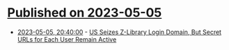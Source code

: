 # [Published on 2023-05-05](index.md)

* [2023-05-05, 20:40:00](https://yro.slashdot.org/story/23/05/05/1831222/us-seizes-z-library-login-domain-but-secret-urls-for-each-user-remain-active?utm_source=rss1.0mainlinkanon&utm_medium=feed) - [US Seizes Z-Library Login Domain, But Secret URLs for Each User Remain Active](https://yro.slashdot.org/story/23/05/05/1831222/us-seizes-z-library-login-domain-but-secret-urls-for-each-user-remain-active?utm_source=rss1.0mainlinkanon&utm_medium=feed)
